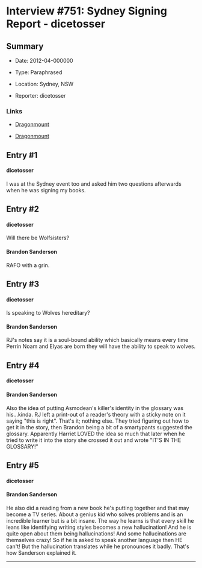 # Interview #751: Sydney Signing Report - dicetosser

## Summary

- Date: 2012-04-000000

- Type: Paraphrased

- Location: Sydney, NSW

- Reporter: dicetosser

### Links

- [Dragonmount](http://www.dragonmount.com/forums/topic/69609-afternoon-tea-with-brandon-sanderson/page__st__40#entry2263054)

- [Dragonmount](http://www.dragonmount.com/forums/topic/69582-going-to-a-brandon-sanderson-event-yay-btw-any-questions-you-are-just-dying-to-have-asked/#entry2261082)


## Entry #1

#### dicetosser

I was at the Sydney event too and asked him two questions afterwards when he was signing my books.

## Entry #2

#### dicetosser

Will there be Wolfsisters?

#### Brandon Sanderson

RAFO with a grin.

## Entry #3

#### dicetosser

Is speaking to Wolves hereditary?

#### Brandon Sanderson

RJ's notes say it is a soul-bound ability which basically means every time Perrin Noam and Elyas are born they will have the ability to speak to wolves.

## Entry #4

#### dicetosser

#### Brandon Sanderson

Also the idea of putting Asmodean's killer's identity in the glossary was his...kinda. RJ left a print-out of a reader's theory with a sticky note on it saying "this is right". That's it; nothing else. They tried figuring out how to get it in the story, then Brandon being a bit of a smartypants suggested the glossary. Apparently Harriet LOVED the idea so much that later when he tried to write it into the story she crossed it out and wrote "IT'S IN THE GLOSSARY!"

## Entry #5

#### dicetosser

#### Brandon Sanderson

He also did a reading from a new book he's putting together and that may become a TV series. About a genius kid who solves problems and is an incredible learner but is a bit insane. The way he learns is that every skill he leans like identifying writing styles becomes a new hallucination! And he is quite open about them being hallucinations! And some hallucinations are themselves crazy! So if he is asked to speak another language then HE can't! But the hallucination translates while he pronounces it badly. That's how Sanderson explained it.


---

